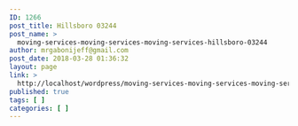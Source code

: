 ```yaml
---
ID: 1266
post_title: Hillsboro 03244
post_name: >
  moving-services-moving-services-moving-services-hillsboro-03244
author: mrgabonijeff@gmail.com
post_date: 2018-03-28 01:36:32
layout: page
link: >
  http://localhost/wordpress/moving-services-moving-services-moving-services-hillsboro-03244/
published: true
tags: [ ]
categories: [ ]
---
```

